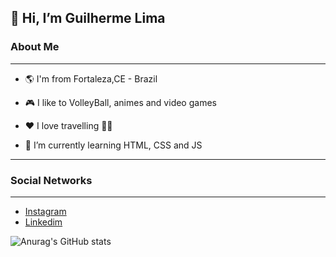 ## 👋 Hi, I’m Guilherme Lima


### About Me 
--- 
- 🌎  I'm from Fortaleza,CE - Brazil

- 🎮  I like to VolleyBall, animes and video games

- ❤️ I love travelling 🛫🛬
  
- 🌱 I’m currently learning HTML, CSS and JS
 ---
 ### Social Networks
 ---
 - [Instagram](https://www.instagram.com/guiguizs_l/)
 - [Linkedim](https://www.linkedin.com/in/guilherme-lima-e-silva-2a1574269/)


![Anurag's GitHub stats](https://github-readme-stats.vercel.app/api?username=GuilhermeGLS&show_icons=true&theme=radical)

